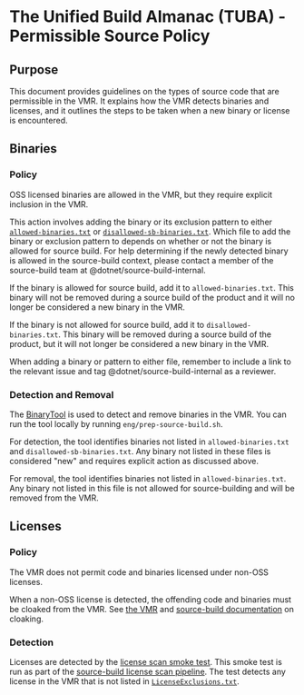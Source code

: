 # The Unified Build Almanac (TUBA) - Permissible Source Policy

## Purpose

This document provides guidelines on the types of source code that are permissible in the VMR. It explains how the VMR detects binaries and licenses, and it outlines the steps to be taken when a new binary or license is encountered.

## Binaries

### Policy

OSS licensed binaries are allowed in the VMR, but they require explicit inclusion in the VMR.

This action involves adding the binary or its exclusion pattern to either [`allowed-binaries.txt`](https://github.com/dotnet/dotnet/blob/main/src/installer/src/VirtualMonoRepo/allowed-binaries.txt) or [`disallowed-sb-binaries.txt`](https://github.com/dotnet/dotnet/blob/main/src/installer/src/VirtualMonoRepo/disallowed-sb-binaries.txt). Which file to add the binary or exclusion pattern to depends on whether or not the binary is allowed for source build. For help determining if the newly detected binary is allowed in the source-build context, please contact a member of the source-build team at @dotnet/source-build-internal.

If the binary is allowed for source build, add it to `allowed-binaries.txt`. This binary will not be removed during a source build of the product and it will no longer be considered a new binary in the VMR.

If the binary is not allowed for source build, add it to `disallowed-binaries.txt`. This binary will be removed during a source build of the product, but it will not longer be considered a new binary in the VMR.

When adding a binary or pattern to either file, remember to include a link to the relevant issue and tag @dotnet/source-build-internal as a reviewer.

### Detection and Removal

The [BinaryTool](https://github.com/dotnet/dotnet/tree/main/eng/tools/BinaryToolKit) is used to detect and remove binaries in the VMR. You can run the tool locally by running `eng/prep-source-build.sh`.

For detection, the tool identifies binaries not listed in `allowed-binaries.txt` and `disallowed-sb-binaries.txt`. Any binary not listed in these files is considered "new" and requires explicit action as discussed above.

For removal, the tool identifies binaries not listed in `allowed-binaries.txt`. Any binary not listed in this file is not allowed for source-building and will be removed from the VMR.

## Licenses

### Policy

The VMR does not permit code and binaries licensed under non-OSS licenses.

When a non-OSS license is detected, the offending code and binaries must be cloaked from the VMR. See [the VMR](./VMR-Design-And-Operation.md#repository-source-mappings) and [source-build documentation](https://github.com/dotnet/source-build/blob/main/Documentation/sourcebuild-in-repos/new-repo.md#cloaking-filtering-the-repository-sources) on cloaking.

### Detection

Licenses are detected by the [license scan smoke test](https://github.com/dotnet/dotnet/blob/main/test/Microsoft.DotNet.SourceBuild.SmokeTests/LicenseScanTests.cs). This smoke test is run as part of the [source-build license scan pipeline](https://dev.azure.com/dnceng/internal/_build?definitionId=1301&_a=summary). The test detects any license in the VMR that is not listed in [`LicenseExclusions.txt`](https://github.com/dotnet/dotnet/blob/main/test/Microsoft.DotNet.SourceBuild.SmokeTests/assets/LicenseExclusions.txt).